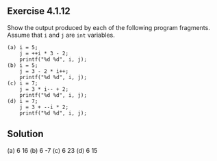 ## Exercise 4.1.12
Show the output produced by each of the following program fragments. Assume that
`i` and `j` are `int` variables.

```
(a) i = 5;
    j = ++i * 3 - 2;
    printf("%d %d", i, j);
(b) i = 5;
    j = 3 - 2 * i++;
    printf("%d %d", i, j);
(c) i = 7;
    j = 3 * i-- + 2;
    printf("%d %d", i, j);
(d) i = 7;
    j = 3 + --i * 2;
    printf("%d %d", i, j);
```
## Solution
(a) 6 16
(b) 6 -7
(c) 6 23
(d) 6 15
